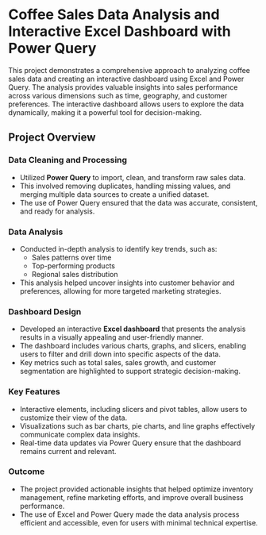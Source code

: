 # Coffee Sales Data Analysis and Interactive Excel Dashboard with Power Query

This project demonstrates a comprehensive approach to analyzing coffee sales data and creating an interactive dashboard using Excel and Power Query. The analysis provides valuable insights into sales performance across various dimensions such as time, geography, and customer preferences. The interactive dashboard allows users to explore the data dynamically, making it a powerful tool for decision-making.

## Project Overview

### Data Cleaning and Processing
- Utilized **Power Query** to import, clean, and transform raw sales data.
- This involved removing duplicates, handling missing values, and merging multiple data sources to create a unified dataset.
- The use of Power Query ensured that the data was accurate, consistent, and ready for analysis.

### Data Analysis
- Conducted in-depth analysis to identify key trends, such as:
  - Sales patterns over time
  - Top-performing products
  - Regional sales distribution
- This analysis helped uncover insights into customer behavior and preferences, allowing for more targeted marketing strategies.

### Dashboard Design
- Developed an interactive **Excel dashboard** that presents the analysis results in a visually appealing and user-friendly manner.
- The dashboard includes various charts, graphs, and slicers, enabling users to filter and drill down into specific aspects of the data.
- Key metrics such as total sales, sales growth, and customer segmentation are highlighted to support strategic decision-making.

### Key Features
- Interactive elements, including slicers and pivot tables, allow users to customize their view of the data.
- Visualizations such as bar charts, pie charts, and line graphs effectively communicate complex data insights.
- Real-time data updates via Power Query ensure that the dashboard remains current and relevant.

### Outcome
- The project provided actionable insights that helped optimize inventory management, refine marketing efforts, and improve overall business performance.
- The use of Excel and Power Query made the data analysis process efficient and accessible, even for users with minimal technical expertise.
